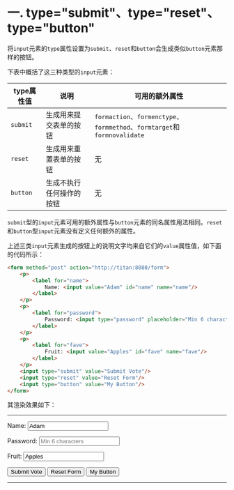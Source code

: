 # 一. type="submit"、type="reset"、type="button"

将`input`元素的`type`属性设置为`submit`、`reset`和`button`会生成类似`button`元素那样的按钮。

下表中概括了这三种类型的`input`元素：

| type属性值 | 说明                     | 可用的额外属性                                               |
| ---------- | ------------------------ | ------------------------------------------------------------ |
| `submit`   | 生成用来提交表单的按钮   | `formaction`、`formenctype`、`formmethod`、`formtarget`和`formnovalidate` |
| `reset`    | 生成用来重置表单的按钮   | 无                                                           |
| `button`   | 生成不执行任何操作的按钮 | 无                                                           |

`submit`型的`input`元素可用的额外属性与`button`元素的同名属性用法相同。`reset`和`button`型`input`元素没有定义任何额外的属性。

上述三类`input`元素生成的按钮上的说明文字均来自它们的`value`属性值，如下面的代码所示：

```html
<form method="post" action="http://titan:8080/form">
	<p>
		<label for="name">
			Name: <input value="Adam" id="name" name="name"/>
		</label>
	</p>
	<p>
		<label for="password">
			Password: <input type="password" placeholder="Min 6 characters" id="password" name="password"/>
		</label>
	</p>
	<p>
		<label for="fave">
			Fruit: <input value="Apples" id="fave" name="fave"/>
		</label>
	</p>
	<input type="submit" value="Submit Vote"/>
	<input type="reset" value="Reset Form"/>
	<input type="button" value="My Button"/>
</form>
```

其渲染效果如下：

****

<form method="post" action="http://titan:8080/form">
	<p>
		<label for="name">
			Name: <input value="Adam" id="name" name="name"/>
		</label>
	</p>
	<p>
		<label for="password">
			Password: <input type="password" placeholder="Min 6 characters" id="password" name="password"/>
		</label>
	</p>
	<p>
		<label for="fave">
			Fruit: <input value="Apples" id="fave" name="fave"/>
		</label>
	</p>
	<input type="submit" value="Submit Vote"/>
	<input type="reset" value="Reset Form"/>
	<input type="button" value="My Button"/>
</form>

****